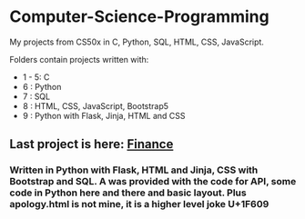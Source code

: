 # Computer-Science-Programming
My projects from CS50x in C, Python, SQL, HTML, CSS, JavaScript.

Folders contain projects written with:

<ul>
  <li>1 - 5: C</li>
  <li>6    : Python</li>
  <li>7    : SQL</li>
  <li>8    : HTML, CSS, JavaScript, Bootstrap5</li>
  <li>9    : Python with Flask, Jinja, HTML and CSS</li>
</ul>
<h2>Last project is here: <a href="https://github.com/slawek59/Computer-Science-Programming/tree/main/9/finance">Finance</a></h2>
<h3>Written in Python with Flask, HTML and Jinja, CSS with Bootstrap and SQL. A was provided with the code for API, some code in Python here and there and basic layout. Plus apology.html is not mine, it is a higher level joke U+1F609
</h3>



